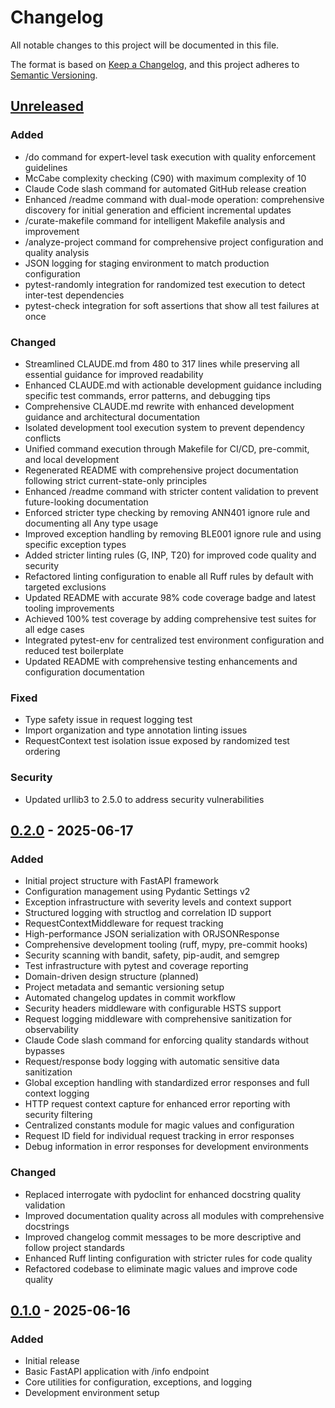 # Changelog

All notable changes to this project will be documented in this file.

The format is based on [Keep a Changelog](https://keepachangelog.com/en/1.1.0/),
and this project adheres to [Semantic Versioning](https://semver.org/spec/v2.0.0.html).

## [Unreleased]

### Added
- /do command for expert-level task execution with quality enforcement guidelines
- McCabe complexity checking (C90) with maximum complexity of 10
- Claude Code slash command for automated GitHub release creation
- Enhanced /readme command with dual-mode operation: comprehensive discovery for initial generation and efficient incremental updates
- /curate-makefile command for intelligent Makefile analysis and improvement
- /analyze-project command for comprehensive project configuration and quality analysis
- JSON logging for staging environment to match production configuration
- pytest-randomly integration for randomized test execution to detect inter-test dependencies
- pytest-check integration for soft assertions that show all test failures at once

### Changed
- Streamlined CLAUDE.md from 480 to 317 lines while preserving all essential guidance for improved readability
- Enhanced CLAUDE.md with actionable development guidance including specific test commands, error patterns, and debugging tips
- Comprehensive CLAUDE.md rewrite with enhanced development guidance and architectural documentation
- Isolated development tool execution system to prevent dependency conflicts
- Unified command execution through Makefile for CI/CD, pre-commit, and local development
- Regenerated README with comprehensive project documentation following strict current-state-only principles
- Enhanced /readme command with stricter content validation to prevent future-looking documentation
- Enforced stricter type checking by removing ANN401 ignore rule and documenting all Any type usage
- Improved exception handling by removing BLE001 ignore rule and using specific exception types
- Added stricter linting rules (G, INP, T20) for improved code quality and security
- Refactored linting configuration to enable all Ruff rules by default with targeted exclusions
- Updated README with accurate 98% code coverage badge and latest tooling improvements
- Achieved 100% test coverage by adding comprehensive test suites for all edge cases
- Integrated pytest-env for centralized test environment configuration and reduced test boilerplate
- Updated README with comprehensive testing enhancements and configuration documentation

### Fixed
- Type safety issue in request logging test
- Import organization and type annotation linting issues
- RequestContext test isolation issue exposed by randomized test ordering

### Security
- Updated urllib3 to 2.5.0 to address security vulnerabilities

## [0.2.0] - 2025-06-17

### Added
- Initial project structure with FastAPI framework
- Configuration management using Pydantic Settings v2
- Exception infrastructure with severity levels and context support
- Structured logging with structlog and correlation ID support
- RequestContextMiddleware for request tracking
- High-performance JSON serialization with ORJSONResponse
- Comprehensive development tooling (ruff, mypy, pre-commit hooks)
- Security scanning with bandit, safety, pip-audit, and semgrep
- Test infrastructure with pytest and coverage reporting
- Domain-driven design structure (planned)
- Project metadata and semantic versioning setup
- Automated changelog updates in commit workflow
- Security headers middleware with configurable HSTS support
- Request logging middleware with comprehensive sanitization for observability
- Claude Code slash command for enforcing quality standards without bypasses
- Request/response body logging with automatic sensitive data sanitization
- Global exception handling with standardized error responses and full context logging
- HTTP request context capture for enhanced error reporting with security filtering
- Centralized constants module for magic values and configuration
- Request ID field for individual request tracking in error responses
- Debug information in error responses for development environments

### Changed
- Replaced interrogate with pydoclint for enhanced docstring quality validation
- Improved documentation quality across all modules with comprehensive docstrings
- Improved changelog commit messages to be more descriptive and follow project standards
- Enhanced Ruff linting configuration with stricter rules for code quality
- Refactored codebase to eliminate magic values and improve code quality

## [0.1.0] - 2025-06-16

### Added
- Initial release
- Basic FastAPI application with /info endpoint
- Core utilities for configuration, exceptions, and logging
- Development environment setup

[Unreleased]: https://github.com/daniel-jorge/tributum-back/compare/v0.2.0...HEAD
[0.2.0]: https://github.com/daniel-jorge/tributum-back/compare/v0.1.0...v0.2.0
[0.1.0]: https://github.com/daniel-jorge/tributum-back/releases/tag/v0.1.0
